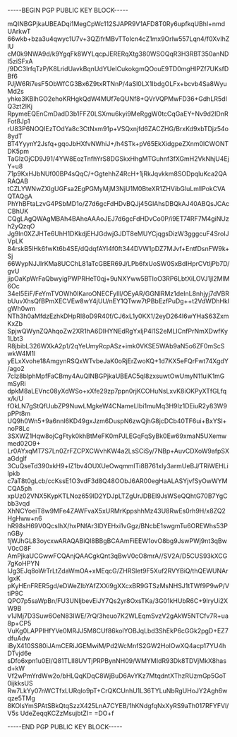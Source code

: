 -----BEGIN PGP PUBLIC KEY BLOCK-----

mQINBGPjkaUBEADqi1MegCpWc112SJAPR9V1AFD8T0Ry6upfkqUBhl+nmdUArkwT
66wkb+bza3u4qwyc1U7v+3QZifrMBvTToIcn4cZ1mx9OrIw557Lqn4/f0XvIhZlU
cM0k9NWA9d/k9YgqFk8WYLqcpJERERqXtg380WSOQqR3H3RBT350anNDI5ziSFxA
/9DC3lrfqTzP/K8LridUavkBqnUdYUeICukokgmQOouE9TD0mgHlPZf7UKsfDBf6
PJjW6Ri7esF5ObWfCG3Bx6Z9txRTNnP/4aSl0LX1IbdgOLFx+bcvb4Sa8WyuMd2s
yhke3KBlhGO2ehoKRHgkQdW4MUf7eQUNf8+QVrVQPMwFD36+GdhLR5dIQ3zt2IKj
RpymeEQEnCmDadD3b1FFZ0LSXmu6kyi9MeRggW0tcCqGaEY+Nv9d2IDnRFot8Jp1
rU83P6NOQIEzTOdYa8c3CtNxm91p+VSQxnjfd6ZACZHG/BrxKd9xbTDjz54o8ydT
BT4YyynY2Jsfq+gqoJbHXfvNWhiJ+/h4STk+pV65EkXidgpeZXnm0lCWONTDK5pm
TaGlzOjCD9J91/4YW8EozTnfhYrS8DGSkxHhgMTGuhnf3fXGmH2VkNhjU4EjY+u8
71p9KxHJbNUf00BP4sQqC/+GgtehhZ4RcH+1jRkJqvkkm8SODpqluKca2QARAQAB
tCZLYWNwZXIgUGFsa2EgPGMyMjM3NjU1M0BteXR1ZHVibGluLmllPokCVAQTAQgA
PhYhBFtaLzvG4PSbMD1o/Z7d6gcFdHDvBQJj45GlAhsDBQkAJ40ABQsJCAcCBhUK
CQgLAgQWAgMBAh4BAheAAAoJEJ7d6gcFdHDvCo0P/i9ET74RF7M4giNUzh2yQzqO
Jg9ln0XZJHTe6UhH1DKkdjEHJGdwjGJDT8eMUYCjqgsDizW3gggcuF4SroIJVpLK
84rskB5lHk6fwKt6b4SE/dQdqfAYI4f0ft344DVW1pDZ7MJvf+EntfDsnFW9k+Sj
66WypNJJIrKMa8UCChL81aTcGBER69J/LPb6fxUoSW0SxBdIHprCVtljPb7D/gvU
jipOaKpWrFaQbwyigPWPRHeT0qj+9uNXYww5BTIoO3RP6LbtXiLOVJ1jl2MlM6Oc
34eI5EiF/FeYmTVOWh0lKaroONECFylll/OEyAR/GGNIRMz1deInL8nhjyj7dVBR
bUuvXhsQfBPmXECVEw8wY4jUU/nEY1QTww7tPBbEzfPuDg++t2VdWDhHkIgWh0wm
NTh3h0aMfdzEzhkDHpRl8oD9R40f/CJ6xL1y0KX1/2eyD264l6wYHaS63ZxmKxZb
SpjwQWynZQAhqoZw2XR1hA6DIHYNEdRgYxljP4l1S2eMLICnfPrNmXDwfKy1Lbt3
R8jbibL326WXkA2p1/2qYeUmyRcpASz+imk0VKSE5WAb9aN5o6ZF0mScSwkW4M1l
yELxXvohe18AmgynRSQxWTvbeJaK0oRjErZwoKQ+1d7KX5eFQrFwt74XgdY/ago2
7cIz8blphMpfFaCBmy4AuQINBGPjkaUBEAC5ql8zxsuwtOwUmyN11uiK1mGmSyRi
dpkM8aLEVnc08yXdWSo+xXfe29zp7ppn0rjKCOHuNsLxvK8iOKPyXTfGLfqx/k/U
fOkLN7gStQfUubZP9NuwLMgkeW4CNameLIbi1muMq3H9Iz1DEiuR2y83W9pPPt8m
UQ9h0Wn5+9a6nnl6KD49gxJzm6DuspN6zwQjhG8jcDCb40TF6ui+BxYSl+noP8Lc
3SXWZ1Hqw8ojCgFtyk0khBtMeFK0mPJLEGqFqSyBk0Ew69xmaN5UXemwmed02O9+
Lr0AYxqMT7S7Ln0ZrFZCPXCWvhKW4a2LsSCiSy/7NBp+AuvCDXoW9afpSXaGdglf
3CuQseTd390xkH9+lZ1bv4OUXUeOwqmmITi8B761xIy3armUeBJ/TRiWEHLilpkb
c7aT8t0gLcb/ccKssE1O3vdF3d8Q48OObJ6AR00egHaALASYjvfSyOwWYMCQA5ph
xpUz02VNX5KypKTLNoz659lD2YDJpLTZgUrJDBEI9JsWSeQQhtG70B7YgCbb3vqd
XhNCYoeiT8w9MFe4ZAWFvaX5xURMrKppshhMz43U8RwEs0rh9H/x8ZQ2HgHww+n6
hR98sH69V0QcsIhX/hxPNfAr3lDYEHxi1vGgz/BNcbE1swgmTu6OREWhs53PnGBy
1jWJhGL83oycxwARAQABiQI8BBgBCAAmFiEEW1ovO8bg9JswPWj9nt3qBwV0cO8F
AmPjkaUCGwwFCQAnjQAACgkQnt3qBwV0cO8mrA//SV2A/D5CUS93kXCG7gKoHPYN
IJg3EJq8oWrTrLtZdaWmOA+xMEqcG/ZHRSlet9F5Xuf2RVYBiQ/thQEWUNArIgxK
pKyHEnFRER5gd/eDWeZIbYAfZXXi9gXXcxBR9GTSzMsNHSJ1tTWf9P9wP/VtiP9C
QPO7p5saWpBn/FU3UNljbevEiJY7Qs2yr8OxsTKa/3G01kHUbR6C+9IryUi2XW9B
v1JMj7D3Suw6OeN83IWE/7rQ/3heuo7K2WLEqmSvzV2gAkW5NTCfv7R+ua8p+CP5
VuKg0LAPPIHfYVe0MRJJ5M8CUf86kolYOBJqLbd3ShEkP6cGGk2pgD+EZ7dfuAdw
iByX410SS80iJAmCERiJGEMwiM/Pd2WcMnfS2GW2HolOwXQ4acp17YU4hDTvjd6e
sDfo6xpn1u0El/Q81TLII8UVTjPRPBynNH09/WMYMIdR93Dk8TDVjMkX8hasd+kW
Vf2wPmYrdWw2o/bHLQqKDqC8WjBuD6AvYKz7MtqdntXThzRUzmGp5GoT0ijkksUS
Rw7LkYy07nWCTfxLURqIo9pT+CrQKCUnhU1L36TYLuNbRgUHoJY2Agh6wqze5TMg
8KOIsYmSPAtSBkQtqSzzX425LnA7CYEB/1hKNdgfqNxXyRS9aTh017RFYFVl/V5s
UdeZeqqKCZzMsujbtZI=
=DO+f


-----END PGP PUBLIC KEY BLOCK-----
